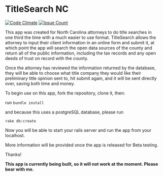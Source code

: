 # TitleSearch NC

[![Code Climate](https://codeclimate.com/github/LukasBarry/TitleSearch/badges/gpa.svg)](https://codeclimate.com/github/LukasBarry/TitleSearch) [![Issue Count](https://codeclimate.com/github/LukasBarry/TitleSearch/badges/issue_count.svg)](https://codeclimate.com/github/LukasBarry/TitleSearch)

This app was created for North Carolina attorneys to do title searches in one third the time with a much easier to use format. TitleSearch allows the attorney to input their client information in an online form and submit it, at which point the app will search the open data sources of the county and return all of the public information, including the tax records and any open deeds of trust on record with the county.

Once the attorney has reviewed the information returned by the database, they will be able to choose what title company they would like their preliminary title opinion sent to, hit submit again, and it will be sent directly over, saving both time and money.

To begin use on this app, fork the repository, clone it, then:

run `bundle install`

and because this uses a postgreSQL database, please run

`rake db:create`

Now you will be able to start your rails server and run the app from your localhost.

More information will be provided once the app is released for Beta testing.

Thanks!

**This app is currently being built, so it will not work at the moment. Please bear with me.**
